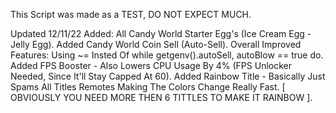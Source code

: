 This Script was made as a TEST, DO NOT EXPECT MUCH.

Updated 12/11/22 Added:
All Candy World Starter Egg's (Ice Cream Egg - Jelly Egg).
Added Candy World Coin Sell (Auto-Sell).
Overall Improved Features:
Using ~= Insted Of while getgenv().autoSell, autoBlow == true do.
Added FPS Booster - Also Lowers CPU Usage By 4% (FPS Unlocker Needed, Since It'll Stay Capped At 60).
Added Rainbow Title - Basically Just Spams All Titles Remotes Making The Colors Change Really Fast. [ OBVIOUSLY YOU NEED MORE THEN 6 TITTLES TO MAKE IT RAINBOW ].
